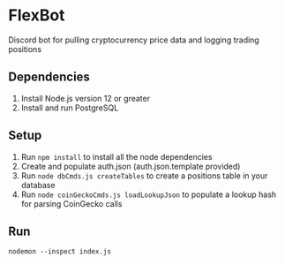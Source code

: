 # FlexBot
Discord bot for pulling cryptocurrency price data and logging trading positions

## Dependencies
1. Install Node.js version 12 or greater
2. Install and run PostgreSQL

## Setup
1. Run `npm install` to install all the node dependencies
2. Create and populate auth.json (auth.json.template provided)
3. Run `node dbCmds.js createTables` to create a positions table in your database
4. Run `node coinGeckoCmds.js loadLookupJson` to populate a lookup hash for parsing CoinGecko calls

## Run
`nodemon --inspect index.js`
